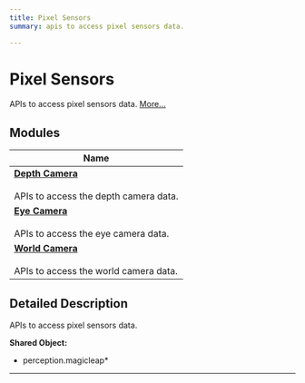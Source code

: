 ```yaml
---
title: Pixel Sensors
summary: apis to access pixel sensors data. 

---
```


# Pixel Sensors

APIs to access pixel sensors data.  [More...](#detailed-description)

## Modules

| Name           |
| -------------- |
| **[Depth Camera](/versioned_docs/version-14-Jun-2023/api-ref/api/Modules/group___pixel_sensors/group___d_cam/group___d_cam.md)** <br></br>APIs to access the depth camera data.  |
| **[Eye Camera](/versioned_docs/version-14-Jun-2023/api-ref/api/Modules/group___pixel_sensors/group___e_cam/group___e_cam.md)** <br></br>APIs to access the eye camera data.  |
| **[World Camera](/versioned_docs/version-14-Jun-2023/api-ref/api/Modules/group___pixel_sensors/group___w_cam/group___w_cam.md)** <br></br>APIs to access the world camera data.  |

## Detailed Description

APIs to access pixel sensors data. 




**Shared Object:**
  * perception.magicleap*




-----------







